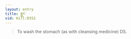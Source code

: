 ```yaml
---
layout: entry
title: རྒྱུང་
vid: Hill:0352
---
```

> To wash the stomach (as with cleansing medicine) DS\.



